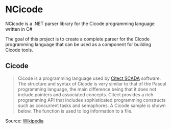 NCicode
=======

NCicode is a .NET parser library for the Cicode programming language written in C# 

The goal of this project is to create a complete parser for the Cicode programming language that can be used as a component for building Cicode tools.

Cicode
------

>Cicode is a programming language used by [Citect SCADA][1] software. The structure and syntax of Cicode is very similar to that of the Pascal programming language, the main difference being that it does not include pointers and associated concepts. Citect provides a rich programming API that includes sophisticated programming constructs such as concurrent tasks and semaphores.
>A Cicode sample is shown below. The function is used to log information to a file.

Source: [Wikipedia][2]

[1]: http://www.citect.com/citectscada
[2]: http://en.wikipedia.org/wiki/Citect#Cicode